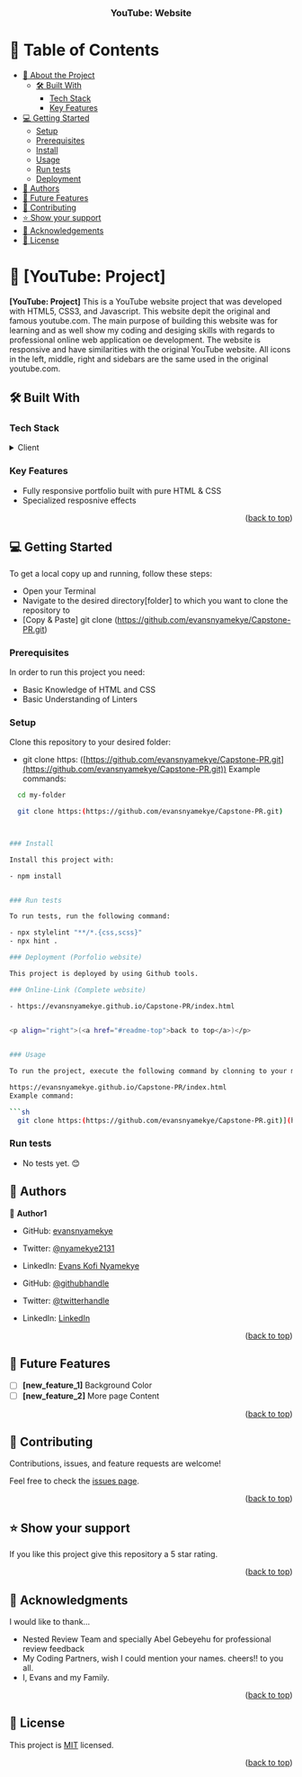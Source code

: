 
<a name="readme-top"></a>

<div align="center">
  <br/>

  <h3><b>YouTube: Website</b></h3>

</div>

# 📗 Table of Contents

- [📖 About the Project](#about-project)
  - [🛠 Built With](#built-with)
    - [Tech Stack](#tech-stack)
    - [Key Features](#key-features)
- [💻 Getting Started](#getting-started)
  - [Setup](#setup)
  - [Prerequisites](#prerequisites)
  - [Install](#install)
  - [Usage](#usage)
  - [Run tests](#run-tests)
  - [Deployment](#deployment)
- [👥 Authors](#authors)
- [🔭 Future Features](#future-features)
- [🤝 Contributing](#contributing)
- [⭐️ Show your support](#support)
- [🙏 Acknowledgements](#acknowledgements)
- [📝 License](#license)

# 📖 [YouTube: Project] <a name="about-project"></a>

**[YouTube: Project]** This is a YouTube website project that was developed with HTML5, CSS3, and Javascript. This website depit the original and famous youtube.com. The main purpose of building this website was for learning and as well show my coding and desiging skills with regards to professional online web application oe development. The website is responsive and have similarities with the original YouTube website. All icons in the left, middle, right and sidebars are the same used in the original youtube.com.  

## 🛠 Built With <a name="built-with"></a>

### Tech Stack <a name="tech-stack"></a>

<details>
  <summary>Client</summary>
  <ul>
    <li><a href="#">HTML5</a></li>
     <li><a href="#">CSS3</a></li>
      <li><a href="#">Javascript</a></li>
  </ul>
</details>

<!-- Features -->

### Key Features <a name="key-features"></a>
- Fully responsive portfolio built with pure HTML & CSS
- Specialized resposnive effects 

<p align="right">(<a href="#readme-top">back to top</a>)</p>

## 💻 Getting Started <a name="getting-started"></a>


To get a local copy up and running, follow these steps:
- Open your Terminal
- Navigate to the desired directory[folder] to which you want to clone the repository to
- [Copy & Paste] git clone (https://github.com/evansnyamekye/Capstone-PR.git)

### Prerequisites

In order to run this project you need:

- Basic Knowledge of HTML and CSS
- Basic Understanding of Linters

### Setup

Clone this repository to your desired folder:

- git clone  https: ([https://github.com/evansnyamekye/Capstone-PR.git](https://github.com/evansnyamekye/Capstone-PR.git))
Example commands:

```sh
  cd my-folder

  git clone https:(https://github.com/evansnyamekye/Capstone-PR.git)



### Install

Install this project with:

- npm install


### Run tests

To run tests, run the following command:

- npx stylelint "**/*.{css,scss}"
- npx hint .

### Deployment (Porfolio website)

This project is deployed by using Github tools. 

### Online-Link (Complete website)

- https://evansnyamekye.github.io/Capstone-PR/index.html


<p align="right">(<a href="#readme-top">back to top</a>)</p>

 
### Usage

To run the project, execute the following command by clonning to your machine:

https://evansnyamekye.github.io/Capstone-PR/index.html
Example command:

```sh
  git clone https:(https://github.com/evansnyamekye/Capstone-PR.git)](https://github.com/evansnyamekye/Capstone-PR.git)
```


### Run tests

- No tests yet. 😊

<!-- AUTHORS -->

## 👥 Authors <a name="authors"></a>


👤 **Author1**

- GitHub: [evansnyamekye](https://github.com/evansnyamekye)
- Twitter: [@nyamekye2131](https://twitter.com/nyamekye2131)
- LinkedIn: [Evans Kofi Nyamekye](https://www.linkedin.com/in/evans-kofi-nyamekye-1980a4117/)

- GitHub: [@githubhandle](https://github.com/RicardoEgas)
- Twitter: [@twitterhandle](https://twitter.com/RjEgas)
- LinkedIn: [LinkedIn](https://www.linkedin.com/in/ricardo-egas-952125136)


<p align="right">(<a href="#readme-top">back to top</a>)</p>


## 🔭 Future Features <a name="future-features"></a>


- [ ] **[new_feature_1]** Background Color
- [ ] **[new_feature_2]** More page Content

<p align="right">(<a href="#readme-top">back to top</a>)</p>

<!-- CONTRIBUTING -->

## 🤝 Contributing <a name="contributing"></a>

Contributions, issues, and feature requests are welcome!

Feel free to check the [issues page](../../issues/).

<p align="right">(<a href="#readme-top">back to top</a>)</p>

<!-- SUPPORT -->

## ⭐️ Show your support <a name="support"></a>

If you like this project give this repository a 5 star rating.

<p align="right">(<a href="#readme-top">back to top</a>)</p>

<!-- ACKNOWLEDGEMENTS -->

## 🙏 Acknowledgments <a name="acknowledgements"></a>


I would like to thank...
- Nested Review Team and specially Abel Gebeyehu for professional review feedback
- My Coding Partners, wish I could mention your names. cheers!! to you all. 
- I, Evans and my Family.

<p align="right">(<a href="#readme-top">back to top</a>)</p>


## 📝 License <a name="license"></a>

This project is [MIT](./LICENSE) licensed.


<p align="right">(<a href="#readme-top">back to top</a>)</p>

